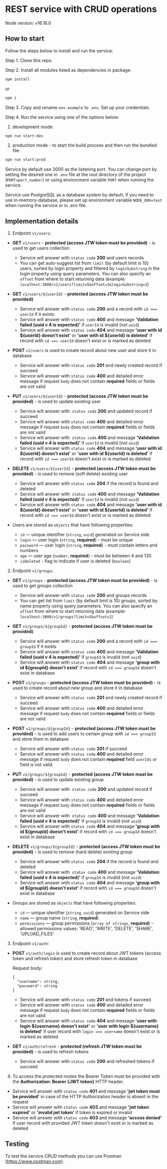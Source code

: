 # REST service with CRUD operations

Node version: v16.16.0

## How to start

Follow the steps below to install and run the service:

Step 1. Clone this repo.

Step 2. Install all modules listed as dependencies in package:

```bash
npm install
```

or

```bash
npm i
```

Step 3. Copy and rename `env.example` to `.env`. Set up your credentials.

Step 4. Run the service using one of the options below:

1. development mode:

```bash
npm run start:dev
```

2. production mode - to start the build process and then run the bundled file:

```bash
npm run start:prod
```

Service by default use 3000 as the listening port. You can change port by setting the desired one in `.env` file at the root directory of the project (`PORT=port_number`) or using environment variable `PORT` when running the service.

Service use PostgreSQL as a database system by default, if you need to use in-memory-database, please set up environment variable `NODE_ENV=test` when running the service or in .env file.

## Implementation details

1. Endpoint `v1/users`:

- **GET** `v1/users` - **protected (access JTW token must be provided)** - is used to get users collection

  - Service will answer with `status code` **200** and users records
  - You can get auto-suggest list from `limit` (by default limit is 10) users, sorted by login property and filtered by `loginSubstring` in the login property using query parameters. You can also specify an `offset` from where to start returning data (example: `localhost:3000/v1/users?limit=5&offset=2&loginSubstring=1`)

- **GET** `v1/users/${userId}` - **protected (access JTW token must be provided)**

  - Service will answer with `status code` **200** and a record with `id === userId` if it exists
  - Service will answer with `status code` **400** and message **'Validation failed (uuid v 4 is expected)'** if `userId` is invalid (not `uuid`)
  - Service will answer with `status code` **404** and message **'user with id \${userId} doesn't exist'** or **'user with id \${userId} is deleted'** if record with `id === userId` doesn't exist or is marked as deleted

- **POST** `v1/users` is used to create record about new user and store it in database

  - Service will answer with `status code` **201** and newly created record if succeed
  - Service will answer with `status code` **400** and detailed error message if request `body` does not contain **required** fields or fields are not valid

- **PUT** `v1/users/${userId}` - **protected (access JTW token must be provided)** - is used to update existing user

  - Service will answer with` status code` **200** and updated record if succeed
  - Service will answer with `status code` **400** and detailed error message if request `body` does not contain **required** fields or fields are not valid
  - Service will answer with` status code` **400** and message **'Validation failed (uuid v 4 is expected)'** if `userId` is invalid (not `uuid`)
  - Service will answer with `status code` **404** and message **'user with id \${userId} doesn't exist'** or **'user with id \${userId} is deleted'** if record with `id === userId` doesn't exist or is marked as deleted

- **DELETE** `v1/users/${userId}` - **protected (access JTW token must be provided)** - is used to remove (soft delete) existing user

  - Service will answer with `status code` **204** if the record is found and deleted
  - Service will answer with` status code` **400** and message **'Validation failed (uuid v 4 is expected)'** if `userId` is invalid (not `uuid`)
  - Service will answer with `status code` **404** and message **'user with id \${userId} doesn't exist'** or **'user with id \${userId} is deleted'** if record with `id === userId` doesn't exist or is marked as deleted

- Users are stored as `objects` that have following properties:

  - `id` — unique identifier (`string`, `uuid`) generated on Service side
  - `login` — user login (`string`, **required**) - must be unique
  - `password` — user login (`string`, **required**) - must contain letters and numbers
  - `age` — user age (`number`, **required**) - must be between 4 and 130
  - `isDeleted` - flag to indicate if user is deleted (`boolean`)

2. Endpoint `v1/groups`:

- **GET** `v1/groups` - **protected (access JTW token must be provided)** - is used to get groups collection

  - Service will answer with `status code` **200** and groups records
  - You can get list from `limit` (by default limit is 10) groups, sorted by name property using query parameters. You can also specify an `offset` from where to start returning data (example: `localhost:3000/v1/groups?limit=5&offset=2`)

- **GET** `v1/groups/${groupId}` - **protected (access JTW token must be provided)**

  - Service will answer with `status code` **200** and a record with `id === groupId` if it exists
  - Service will answer with `status code` **400** and message **'Validation failed (uuid v 4 is expected)'** if `groupId` is invalid (not `uuid`)
  - Service will answer with `status code` **404** and message **'group with id \${groupId} doesn't exist'** if record with `id === groupId` doesn't exist in database

- **POST** `v1/groups` - **protected (access JTW token must be provided)** - is used to create record about new group and store it in database

  - Service will answer with `status code` **201** and newly created record if succeed
  - Service will answer with `status code` **400** and detailed error message if request `body` does not contain **required** fields or fields are not valid

- **POST** `v1/groups/${groupId}` - **protected (access JTW token must be provided)** - is used to add users to certain group with `id === groupId` and store them in database

  - Service will answer with `status code` **201** if succeed
  - Service will answer with `status code` **400** and detailed error message if request `body` does not contain **required** field `userIds` or field is not valid

- **PUT** `v1/groups/${groupId}` - **protected (access JTW token must be provided)** - is used to update existing group

  - Service will answer with` status code` **200** and updated record if succeed
  - Service will answer with `status code` **400** and detailed error message if request `body` does not contain **required** fields or fields are not valid
  - Service will answer with` status code` **400** and message **'Validation failed (uuid v 4 is expected)'** if `groupId` is invalid (not `uuid`)
  - Service will answer with `status code` **404** and message **'group with id \${groupId} doesn't exist'** if record with `id === groupId` doesn't exist in database

- **DELETE** `v1/groups/${groupId}` - **protected (access JTW token must be provided)** - is used to remove (hard delete) existing group

  - Service will answer with `status code` **204** if the record is found and deleted
  - Service will answer with` status code` **400** and message **'Validation failed (uuid v 4 is expected)'** if `groupId` is invalid (not `uuid`)
  - Service will answer with `status code` **404** and message **'group with id \${groupId} doesn't exist'** if record with `id === groupId` doesn't exist in database

- Groups are stored as `objects` that have following properties:

  - `id` — unique identifier (`string`, `uuid`) generated on Service side
  - `name` — group name (`string`, **required**)
  - `permissions` — group permissions (`array of strings`, **required**) - allowed permissions values: 'READ', 'WRITE', 'DELETE', 'SHARE', 'UPLOAD_FILES'

3. Endpoint `v1/auth`:

- **POST** `v1/auth/login` is used to create record about JWT tokens (access token and refresh token) and store refresh token in database

  Request body:

  ```
  {
    "username": string,
    "password": string
  }
  ```

  - Service will answer with `status code` **201** and tokens if succeed
  - Service will answer with `status code` **400** and detailed error message if request `body` does not contain **required** fields or fields are not valid
  - Service will answer with `status code` **404** and message **'user with login \${username} doesn't exist'** or **'user with login \${username} is deleted'** if user record with `login === username` doesn't exist or is marked as deleted

- **GET** `v1/auth/refresh` - **protected (refresh JTW token must be provided)** - is used to refresh tokens

  - Service will answer with `status code` **200** and refreshed tokens if succeed

4. To access the protected routes the Bearer Token must be provided with the **Authorization: Bearer {JWT token}** HTTP header.

- Service will answer with `status code` **401** and message **'jwt token must be provided'** in case of the HTTP Authorization header is absent in the request
- Service will answer with `status code` **403** and message **'jwt token expired'** or **'invalid jwt token'** if token is expired or invalid
- Service will answer with `status code` **403** and message **'access denied'** if user record with provided JWT token doesn't exist or is marked as deleted

## Testing

To test the service CRUD methods you can use Postman (https://www.postman.com).
